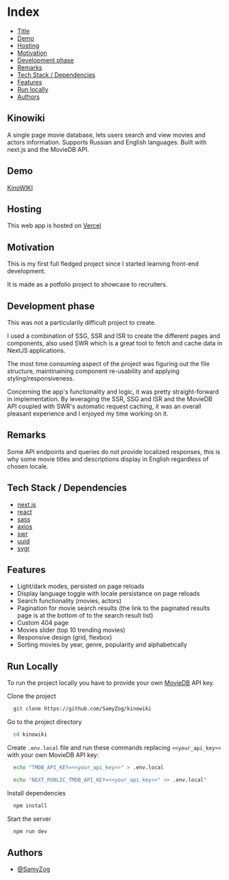 # Index

- [Title](#title)
- [Demo](#demo)
- [Hosting](#host)
- [Motivation](#motivation)
- [Development phase](#dev-phase)
- [Remarks](#remarks)
- [Tech Stack / Dependencies](#deps)
- [Features](#features)
- [Run locally](#run)
- [Authors](#authors)

<h2 id="title">Kinowiki</h2>

A single page movie database, lets users search and view movies and actors information. Supports Russian and English languages. Built with next.js and the MovieDB API.

<h2 id="demo">Demo</h2>

[KinoWIKI](https://kinowiki.vercel.app/)

<h2 id="host">Hosting</h2>

This web app is hosted on [Vercel](https://vercel.com/)
  
<h2 id="motivation">Motivation</h2>

This is my first full fledged project since I started learning front-end development.

It is made as a potfolio project to showcase to recruiters.

<h2 id="dev-phase">Development phase</h2>

This was not a particularily difficult project to create.

I used a combination of SSG, SSR and ISR to create the different pages and components, also used SWR which is a great tool to fetch and cache data in NextJS applications.

The most time consuming aspect of the project was figuring out the file structure, maintinaining component re-usability and applying styling/responsiveness.

Concerning the app's functionality and logic, it was pretty straight-forward in implementation. By leveraging the SSR, SSG and ISR and the MovieDB API coupled with SWR's automatic request caching, it was an overall pleasant experience and I enjoyed my time working on it.

<h2 id="remarks">Remarks</h2>

Some API endpoints and queries do not provide localized responses, this is why some movie titles and descriptions display in English regardless of chosen locale.

<h2 id="deps">Tech Stack / Dependencies</h2>

- [next.js](https://nextjs.org/)
- [react](https://reactjs.org/)
- [sass](https://sass-lang.com/)
- [axios](https://github.com/axios/axios)
- [swr](https://swr.vercel.app/)
- [uuid](https://www.npmjs.com/package/uuid)
- [svgr](https://react-svgr.com/)

  
<h2 id="features">Features</h2>

- Light/dark modes, persisted on page reloads
- Display language toggle with locale persistance on page reloads
- Search functionality (movies, actors)
- Pagination for movie search results (the link to the paginated results page is at the bottom of to the search result list)
- Custom 404 page
- Movies slider (top 10 trending movies)
- Responsive design (grid, flexbox)
- Sorting movies by year, genre, popularity and alphabetically   

<h2 id="run">Run Locally</h2>

To run the project locally you have to provide your own [MovieDB](https://www.themoviedb.org/documentation/api) API key.

Clone the project

```bash
  git clone https://github.com/SamyZog/kinowiki
```

Go to the project directory

```bash
  cd kinowiki
```

Create <code>.env.local</code> file and run these commands replacing <code><<your_api_key>></code> with your own MovieDB API key:

```bash
  echo "TMDB_API_KEY=<<your_api_key>>" > .env.local
```

```bash
  echo "NEXT_PUBLIC_TMDB_API_KEY=<<your_api_key>>" >> .env.local"
```


Install dependencies

```bash
  npm install
```

Start the server

```bash
  npm run dev
```

  
<h2 id="authors">Authors</h2>

- [@SamyZog](https://www.github.com/SamyZog)

  
